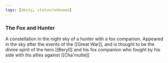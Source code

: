 ```yaml
---
tags: [deity, status/unknown]
---
```


### The Fox and Hunter

A constellation in the night sky of a hunter with a fox companion. Appeared in the sky after the events of the [[Great War]], and is thought to be the divine spirit of the hero [[Beryl]] and his fox companion who fought by his side with his allies against [[Cha'mutte]]



